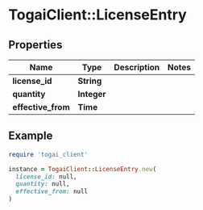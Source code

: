 # TogaiClient::LicenseEntry

## Properties

| Name | Type | Description | Notes |
| ---- | ---- | ----------- | ----- |
| **license_id** | **String** |  |  |
| **quantity** | **Integer** |  |  |
| **effective_from** | **Time** |  |  |

## Example

```ruby
require 'togai_client'

instance = TogaiClient::LicenseEntry.new(
  license_id: null,
  quantity: null,
  effective_from: null
)
```

